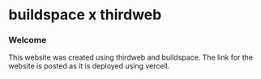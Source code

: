 # buildspace x thirdweb
### **Welcome**
This website was created using thirdweb and buildspace.
The link for the website is posted as it is deployed using vercell.
